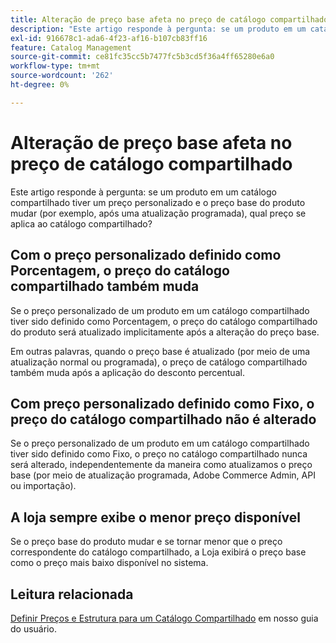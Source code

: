 ```yaml
---
title: Alteração de preço base afeta no preço de catálogo compartilhado
description: "Este artigo responde à pergunta: se um produto em um catálogo compartilhado tiver um preço personalizado e o preço base do produto mudar (por exemplo, após uma atualização programada), qual preço se aplica no catálogo compartilhado?"
exl-id: 916678c1-ada6-4f23-af16-b107cb83ff16
feature: Catalog Management
source-git-commit: ce81fc35cc5b7477fc5b3cd5f36a4ff65280e6a0
workflow-type: tm+mt
source-wordcount: '262'
ht-degree: 0%

---
```


# Alteração de preço base afeta no preço de catálogo compartilhado

Este artigo responde à pergunta: se um produto em um catálogo compartilhado tiver um preço personalizado e o preço base do produto mudar (por exemplo, após uma atualização programada), qual preço se aplica ao catálogo compartilhado?

## Com o preço personalizado definido como Porcentagem, o preço do catálogo compartilhado também muda

Se o preço personalizado de um produto em um catálogo compartilhado tiver sido definido como Porcentagem, o preço do catálogo compartilhado do produto será atualizado implicitamente após a alteração do preço base.

Em outras palavras, quando o preço base é atualizado (por meio de uma atualização normal ou programada), o preço de catálogo compartilhado também muda após a aplicação do desconto percentual.

## Com preço personalizado definido como Fixo, o preço do catálogo compartilhado não é alterado

Se o preço personalizado de um produto em um catálogo compartilhado tiver sido definido como Fixo, o preço no catálogo compartilhado nunca será alterado, independentemente da maneira como atualizamos o preço base (por meio de atualização programada, Adobe Commerce Admin, API ou importação).

## A loja sempre exibe o menor preço disponível

Se o preço base do produto mudar e se tornar menor que o preço correspondente do catálogo compartilhado, a Loja exibirá o preço base como o preço mais baixo disponível no sistema.

## Leitura relacionada

[Definir Preços e Estrutura para um Catálogo Compartilhado](https://experienceleague.adobe.com/docs/commerce-admin/b2b/shared-catalogs/define/catalog-shared-pricing-structure.html) em nosso guia do usuário.
